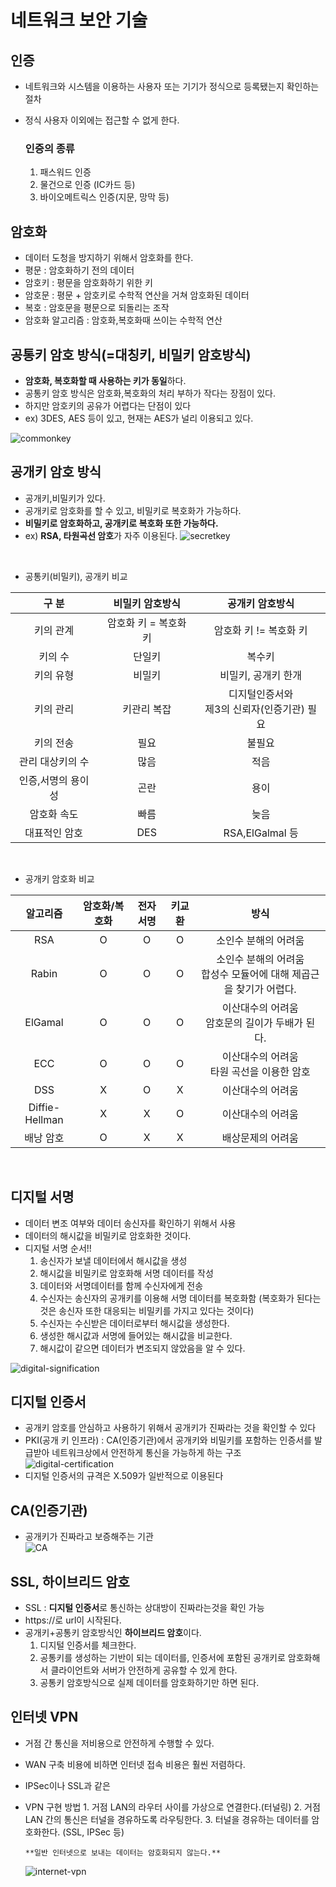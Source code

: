 # 네트워크 보안 기술

## 인증

- 네트워크와 시스템을 이용하는 사용자 또는 기기가 정식으로 등록됐는지 확인하는 절차
- 정식 사용자 이외에는 접근할 수 없게 한다.

  ### 인증의 종류

  1. 패스워드 인증
  2. 물건으로 인증 (IC카드 등)
  3. 바이오메트릭스 인증(지문, 망막 등)

## 암호화

- 데이터 도청을 방지하기 위해서 암호화를 한다.
- 평문 : 암호화하기 전의 데이터
- 암호키 : 평문을 암호화하기 위한 키
- 암호문 : 평문 + 암호키로 수학적 연산을 거쳐 암호화된 데이터
- 복호 : 암호문을 평문으로 되돌리는 조작
- 암호화 알고리즘 : 암호화,복호화때 쓰이는 수학적 연산

## 공통키 암호 방식(=대칭키, 비밀키 암호방식)

- **암호화, 복호화할 때 사용하는 키가 동일**하다.
- 공통키 암호 방식은 암호화,복호화의 처리 부하가 작다는 장점이 있다.
- 하지만 암호키의 공유가 어렵다는 단점이 있다
- ex) 3DES, AES 등이 있고, 현재는 AES가 널리 이용되고 있다.

![commonkey](/images/TIL/CS-Network/commonkey.png)

## 공개키 암호 방식

- 공개키,비밀키가 있다.
- 공개키로 암호화를 할 수 있고, 비밀키로 복호화가 가능하다.
- **비밀키로 암호화하고, 공개키로 복호화 또한 가능하다.**
- ex) **RSA, 타원곡선 암호**가 자주 이용된다.
  ![secretkey](/images/TIL/CS-Network/secretkey.png)

<br>

- 공통키(비밀키), 공개키 비교

|       구 분        |    비밀키 암호방식    |                공개키 암호방식                |
| :----------------: | :-------------------: | :-------------------------------------------: |
|     키의 관계      | 암호화 키 = 복호화 키 |            암호화 키 != 복호화 키             |
|      키의 수       |        단일키         |                    복수키                     |
|     키의 유형      |        비밀키         |              비밀키, 공개키 한개              |
|     키의 관리      |      키관리 복잡      | 디지털인증서와<br>제3의 신뢰자(인증기관) 필요 |
|     키의 전송      |         필요          |                    불필요                     |
|  관리 대상키의 수  |         많음          |                     적음                      |
| 인증,서명의 용이성 |         곤란          |                     용이                      |
|    암호화 속도     |         빠름          |                     늦음                      |
|   대표적인 암호    |          DES          |                RSA,ElGalmal 등                |

<br>

- 공개키 암호화 비교

|    알고리즘    | 암호화/복호화 | 전자서명 | 키교환 |                                 방식                                 |
| :------------: | :-----------: | :------: | :----: | :------------------------------------------------------------------: |
|      RSA       |       O       |    O     |   O    |                         소인수 분해의 어려움                         |
|     Rabin      |       O       |    O     |   O    | 소인수 분해의 어려움<br>합성수 모듈어에 대해 제곱근을 찾기가 어렵다. |
|    ElGamal     |       O       |    O     |   O    |          이산대수의 어려움<br>암호문의 길이가 두배가 된다.           |
|      ECC       |       O       |    O     |   O    |             이산대수의 어려움<br>타원 곡선을 이용한 암호             |
|      DSS       |       X       |    O     |   X    |                          이산대수의 어려움                           |
| Diffie-Hellman |       X       |    X     |   O    |                          이산대수의 어려움                           |
|   배낭 암호    |       O       |    X     |   X    |                          배상문제의 어려움                           |

<br>

## 디지털 서명

- 데이터 변조 여부와 데이터 송신자를 확인하기 위해서 사용
- 데이터의 해시값을 비밀키로 암호화한 것이다.
- 디지털 서명 순서!!
  1. 송신자가 보낼 데이터에서 해시값을 생성
  2. 해시값을 비밀키로 암호화해 서명 데이터를 작성
  3. 데이터와 서명데이터를 함께 수신자에게 전송
  4. 수신자는 송신자의 공개키를 이용해 서명 데이터를 복호화함
     (복호화가 된다는것은 송신자 또한 대응되는 비밀키를 가지고 있다는 것이다)
  5. 수신자는 수신받은 데이터로부터 해시값을 생성한다.
  6. 생성한 해시값과 서명에 들어있는 해시값을 비교한다.
  7. 해시값이 같으면 데이터가 변조되지 않았음을 알 수 있다.

![digital-signification](/images/TIL/CS-Network/digital-signification.png)

## 디지털 인증서

- 공개키 암호를 안심하고 사용하기 위해서 공개키가 진짜라는 것을 확인할 수 있다
- PKI(공개 키 인프라) : CA(인증기관)에서 공개키와 비밀키를 포함하는 인증서를 발급받아 네트워크상에서 안전하게 통신을 가능하게 하는 구조  
  ![digital-certification](/images/TIL/CS-Network/digital-certification.png)
- 디지털 인증서의 규격은 X.509가 일반적으로 이용된다

## CA(인증기관)

- 공개키가 진짜라고 보증해주는 기관  
  ![CA](/images/TIL/CS-Network/CA.png)

## SSL, 하이브리드 암호

- SSL : **디지털 인증서**로 통신하는 상대방이 진짜라는것을 확인 가능
- https://로 url이 시작된다.
- 공개키+공통키 암호방식인 **하이브리드 암호**이다.
  1. 디지털 인증서를 체크한다.
  2. 공통키를 생성하는 기반이 되는 데이터를, 인증서에 포함된 공개키로 암호화해서 클라이언트와 서버가 안전하게 공유할 수 있게 한다.
  3. 공통키 암호방식으로 실제 데이터를 암호화하기만 하면 된다.

## 인터넷 VPN

- 거점 간 통신을 저비용으로 안전하게 수행할 수 있다.
- WAN 구축 비용에 비하면 인터넷 접속 비용은 훨씬 저렴하다.
- IPSec이나 SSL과 같은
- VPN 구현 방법 1. 거점 LAN의 라우터 사이를 가상으로 연결한다.(터널링) 2. 거점 LAN 간의 통신은 터널을 경유하도록 라우팅한다. 3. 터널을 경유하는 데이터를 암호화한다. (SSL, IPSec 등)

      **일반 인터넷으로 보내는 데이터는 암호화되지 않는다.**

  ![internet-vpn](/images/TIL/CS-Network/internet-vpn.png)
